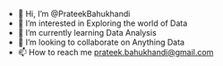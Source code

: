 - 👋 Hi, I’m @PrateekBahukhandi
- 👀 I’m interested in Exploring the world of Data
- 🌱 I’m currently learning Data Analysis
- 💞️ I’m looking to collaborate on Anything Data
- 📫 How to reach me prateek.bahukhandi@gmail.com

<!---
PrateekBahukhandi/PrateekBahukhandi is a ✨ special ✨ repository because its `README.md` (this file) appears on your GitHub profile.
You can click the Preview link to take a look at your changes.
--->
